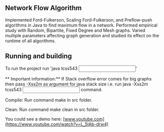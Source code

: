 
## Network Flow Algorithm

Implemented Ford-Fulkerson, Scaling Ford-Fulkerson, and Preflow-push algorithms in Java to find maximum flow in a network.
Performed empirical study with Random, Bipartite, Fixed Degree and Mesh graphs.
Varied multiple parameters affecting graph generation and studied its effect on the runtime of all algorithms.

## Running and building
To run the project 
run 'java tcss543 <input file>'


** Important information:** If Stack overflow error comes for big graphs then pass -Xss2m as argument for java stack size i.e. run java -Xss2m tcss543 <input file> command.

Compile: Run command make in src folder.

Clean: Run command make clean in src folder.


You could see a demo here: [www.youtube.com](https://www.youtube.com/watch?v=L_5IAb-drw4)